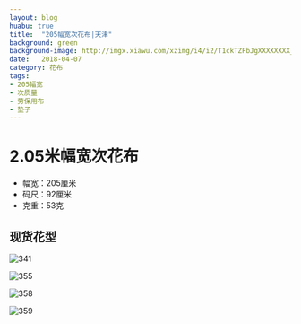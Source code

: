 ```yaml
---
layout: blog
huabu: true
title:  "205幅宽次花布|天津"
background: green
background-image: http://imgx.xiawu.com/xzimg/i4/i2/T1ckTZFbJgXXXXXXXX_!!0-item_pic.jpg
date:   2018-04-07
category: 花布
tags:
- 205幅宽
- 次质量
- 劳保用布
- 垫子
---
```


# 2.05米幅宽次花布
- 幅宽：205厘米
- 码尺：92厘米
- 克重：53克

## 现货花型

<!--![193](http://ww2.sinaimg.cn/large/0060lm7Tly1fprcy056dlj30zk0eon4t.jpg)-->

<!--![226](http://wx1.sinaimg.cn/mw690/0060lm7Tly1fq3vfwxfgmj31hc0or11h.jpg)-->

![341](http://ww1.sinaimg.cn/large/0060lm7Tly1fprcyr1985j30oa06u40k.jpg)

![355](http://wx3.sinaimg.cn/mw690/0060lm7Tly1fq3upwwrw1j31kw0ga1i0.jpg)

![358](http://ww4.sinaimg.cn/large/0060lm7Tly1fprcz9womsj31730e8ngc.jpg)

![359](http://wx1.sinaimg.cn/mw690/0060lm7Tly1fq3uqwxmghj31jf0hsnfs.jpg)

<!--![375](http://wx3.sinaimg.cn/mw690/0060lm7Tly1fq3vhg101nj31hc0lcwoy.jpg)-->
